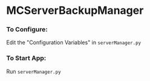 # MCServerBackupManager

### To Configure:
Edit the "Configuration Variables" in `serverManager.py`

### To Start App:
Run `serverManager.py`
